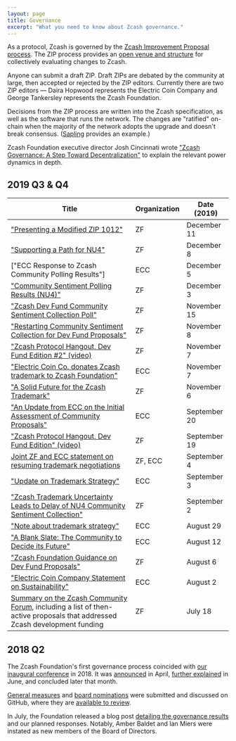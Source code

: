 ```yaml
---
layout: page
title: Governance
excerpt: "What you need to know about Zcash governance."
---
```


As a protocol, Zcash is governed by the [Zcash Improvement Proposal process](https://zips.z.cash/). The ZIP process provides an [open venue and structure](https://github.com/zcash/zips/blob/master/zip-0000.rst) for collectively evaluating changes to Zcash.

Anyone can submit a draft ZIP. Draft ZIPs are debated by the community at large, then accepted or rejected by the ZIP editors. Currently there are two ZIP editors — Daira Hopwood represents the Electric Coin Company and George Tankersley represents the Zcash Foundation.

Decisions from the ZIP process are written into the Zcash specification, as well as the software that runs the network. The changes are "ratified" on-chain when the majority of the network adopts the upgrade and doesn't break consensus. ([Sapling](https://z.cash/upgrade/sapling/) provides an example.)

Zcash Foundation executive director Josh Cincinnati wrote ["Zcash Governance: A Step Toward Decentralization"](https://www.zfnd.org/blog/multisig-governance/) to explain the relevant power dynamics in depth.

## 2019 Q3 & Q4

| Title | Organization | Date (2019) |
|---|---|---|
| ["Presenting a Modified ZIP 1012"](https://www.zfnd.org/blog/proposed-nu4-zip/) | ZF | December 11 |
| ["Supporting a Path for NU4"](https://www.zfnd.org/blog/nu4-next-steps/) | ZF | December 8 |
| ["ECC Response to Zcash Community Polling Results"] | ECC | December 5 |
| ["Community Sentiment Polling Results (NU4)"](https://www.zfnd.org/blog/community-sentiment-collection-results/) | ZF | December 3 |
| ["Zcash Dev Fund Community Sentiment Collection Poll"](https://www.zfnd.org/blog/community-sentiment-collection-poll/) | ZF | November 15 |
| ["Restarting Community Sentiment Collection for Dev Fund Proposals"](https://www.zfnd.org/blog/updated-community-sentiment-timeline/) | ZF | November 8 |
| ["Zcash Protocol Hangout, Dev Fund Edition #2" (video)](https://www.youtube.com/watch?v=NVyZSYMLTDU&t=2s) | ZF | November 7 |
| ["Electric Coin Co. donates Zcash trademark to Zcash Foundation"](https://electriccoin.co/blog/electric-coin-co-donates-zcash-trademark-to-zcash-foundation/) | ECC | November 7 |
| ["A Solid Future for the Zcash Trademark"](https://www.zfnd.org/blog/zcash-trademark-resolution/) | ZF | November 6 |
| ["An Update from ECC on the Initial Assessment of Community Proposals"](https://electriccoin.co/blog/an-update-from-ecc-on-the-initial-assessment-of-community-proposals/) | ECC | September 20 |
| ["Zcash Protocol Hangout, Dev Fund Edition" (video)](https://www.youtube.com/watch?v=LvWpV6-t4HY&t=1s) | ZF | September 19 |
| [Joint ZF and ECC statement on resuming trademark negotiations](https://docs.google.com/document/d/1EQySNRz_P3EfraCuPDALFSXdh9PEzgJFxbeQx-mHboI/edit) | ZF, ECC | September 4 |
| ["Update on Trademark Strategy"](https://forum.zcashcommunity.com/t/update-on-trademark-strategy/34876) | ECC | September 3 |
| ["Zcash Trademark Uncertainty Leads to Delay of NU4 Community Sentiment Collection"](https://www.zfnd.org/blog/zcash-trademark-update/) | ZF | September 2 |
| ["Note about trademark strategy"](https://forum.zcashcommunity.com/t/note-about-trademark-strategy/34807) | ECC | August 29 |
| ["A Blank Slate: The Community to Decide its Future"](https://electriccoin.co/blog/a-blank-slate-the-community-to-decide-its-future/) | ECC | August 12 |
| ["Zcash Foundation Guidance on Dev Fund Proposals"](https://www.zfnd.org/blog/dev-fund-guidance-and-timeline/) | ZF | August 6 |
| ["Electric Coin Company Statement on Sustainability"](https://electriccoin.co/blog/electric-coin-company-statement-on-sustainability/) | ECC | August 2 |
| [Summary on the Zcash Community Forum](https://forum.zcashcommunity.com/t/future-of-zcash-dev-funding-high-signal-low-noise/34179), including a list of then-active proposals that addressed Zcash development funding | ZF | July 18 |


## 2018 Q2

The Zcash Foundation's first governance process coincided with [our inaugural conference](https://www.zfnd.org/blog/zcon0-recap/) in 2018. It was [announced](https://www.zfnd.org/blog/zcon0-and-community-governance/) in April, [further explained](https://www.zfnd.org/blog/governance-voting/) in June, and concluded later that month.

[General measures](https://github.com/ZcashFoundation/Elections/tree/master/2018-Q2/General-Measures) and [board nominations](https://github.com/ZcashFoundation/Elections/tree/master/2018-Q2/Board-Nominations) were submitted and discussed on GitHub, where they are [available to review](https://github.com/ZcashFoundation/Elections).

In July, the Foundation released a blog post [detailing the governance results](https://www.zfnd.org/blog/governance-results/) and our planned responses. Notably, Amber Baldet and Ian Miers were instated as new members of the Board of Directors.
